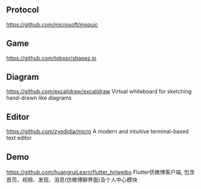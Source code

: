 ## Protocol

https://github.com/microsoft/msquic

## Game

https://github.com/tobspr/shapez.io

## Diagram

https://github.com/excalidraw/excalidraw Virtual whiteboard for sketching hand-drawn like diagrams

## Editor

https://github.com/zyedidia/micro A modern and intuitive terminal-based text editor

## Demo

https://github.com/huangruiLearn/flutter_hrlweibo Flutter仿微博客户端, 包含首页、视频、发现、消息(仿微博聊界面)及个人中心模块

